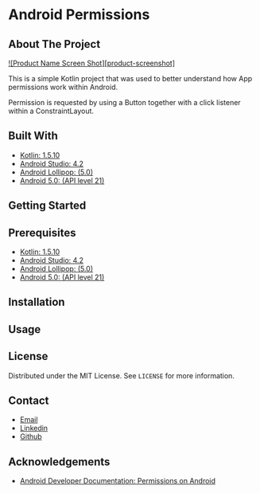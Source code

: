 # Android Permissions

## About The Project

[![Product Name Screen Shot][product-screenshot]](https://example.com)

This is a simple Kotlin project that was used to better understand how App permissions work within Android.

Permission is requested by using a Button together with a click listener within a ConstraintLayout.

## Built With

* [Kotlin: 1.5.10](https://kotlinlang.org/)
* [Android Studio: 4.2](https://developer.android.com/studio)
* [Android Lollipop: (5.0)](https://www.android.com/intl/en_uk/versions/lollipop-5-0/)
* [Android 5.0: (API level 21)](https://developer.android.com/about/versions/lollipop)


## Getting Started


## Prerequisites

* [Kotlin: 1.5.10](https://kotlinlang.org/)
* [Android Studio: 4.2](https://developer.android.com/studio)
* [Android Lollipop: (5.0)](https://www.android.com/intl/en_uk/versions/lollipop-5-0/)
* [Android 5.0: (API level 21)](https://developer.android.com/about/versions/lollipop)


## Installation


## Usage


## License

Distributed under the MIT License. See `LICENSE` for more information.


## Contact

- [Email](mailto:aymerjames@gmail.com)
- [Linkedin](https://uk.linkedin.com/in/jamesaymer)
- [Github](https://github.com/JaymoAymer)


## Acknowledgements
* [Android Developer Documentation: Permissions on Android](https://developer.android.com/guide/topics/permissions/overview)